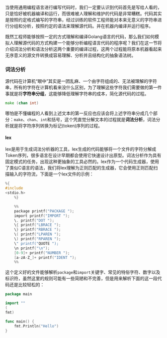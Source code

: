 当使用通用编程语言进行编写代码时，我们一定要认识到代码首先是写给人看的，只是恰好被机器编译和运行，而很难被人理解和维护的代码是非常糟糕。代码其实是按照约定格式编写的字符串，经过训练的软件工程师能对本来无意义的字符串进行分组和分析，按照约定的语法来理解源代码。并在机器内编译并运行程序。

既然工程师能够按照一定的方式理解和编译Golang语言的代码，那么我们如何模拟人理解源代码的方式构建一个能够分析编程语言代码的程序呢？我们在这一节将介绍词法分析和语法分析这两个重要的编译过程，这两个过程能将原本机器看起来无序意义的源文件转换成容易理解、分析并且结构化的抽象语法树。

### 词法分析

源代码在计算机“眼中”其实是一团乱麻、一个由字符组成的、无法被理解的字符串，所有的字符在计算机看来没什么区别，为了理解这些字符我们需要做的第一件事就是将**字符串分组**，这能够降低理解字符串的成本，简化源代码的过程。

```Go
make (chan int)
```

哪怕是不懂编程的人看到上述文本的第一反应也应该会将上述字符串分成几个部分：`make`、`chan`、`int`和括号，这个凭直觉分解文本的过程就是**词法分析**，词法分析就是将字符序列转换为标记(token)序列的过程。

#### lex

lex是用于生成词法分析器的工具，lex生成的代码能够将一个文件的字符分解成Token序列，很多语言在设计早期都会使用它快速设计出原型。词法分析作为具有固定模式的任务，出现这种更抽象的工具必然的。lex作为一个代码生成器，使用了类似C语言的语法，我们将lex理解为正则匹配的生成器，它会使用正则匹配扫描输入的字符流，下面是一个lex文件的示例：

```c
%{
#include
<stdio.h>
    %}

    %%
    package printf("PACKAGE ");
    import printf("IMPORT ");
    \. printf("DOT ");
    \{ printf("LBRACE ");
    \} printf("RBRACE ");
    \( printf("LPAREN ");
    \) printf("RPAREN ");
    \" printf("QUOTE ");
    \n printf("\n");
    [0-9]+ printf("NUMBER ");
    [a-zA-Z_]+ printf("IDENT ");
    %%
```

这个定义好的文件能够解析`package`和`import`关键字、常见的特俗字符、数字以及标识符，虽然这里的规则可能有一些简陋和不完善，但是用来解析下面的这一段代码还是比较轻松的：

```go
package main

import ""
(
fmt)

func main() {
	fmt.Println("Hello")
}
```

